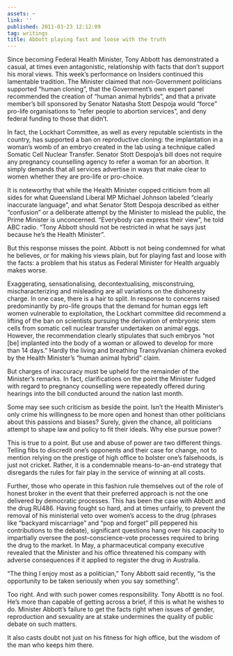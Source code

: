 ```yaml
---
assets: ~
link: ''
published: 2011-03-23 12:12:09
tag: writings
title: Abbott playing fast and loose with the truth
---
```

Since becoming Federal Health Minister, Tony Abbott has demonstrated a
casual, at times even antagonistic, relationship with facts that don’t
support his moral views. This week’s performance on Insiders continued
this lamentable tradition. The Minister claimed that non-Government
politicians supported “human cloning”, that the Government’s own expert
panel recommended the creation of “human animal hybrids”, and that a
private member’s bill sponsored by Senator Natasha Stott Despoja would
“force” pro-life organisations to “refer people to abortion services”,
and deny federal funding to those that didn’t.

In fact, the Lockhart Committee, as well as every reputable scientists
in the country, has supported a ban on reproductive cloning: the
implantation in a woman’s womb of an embryo created in the lab using a
technique called Somatic Cell Nuclear Transfer. Senator Stott Despoja’s
bill does not require any pregnancy counselling agency to refer a woman
for an abortion. It simply demands that all services advertise in ways
that make clear to women whether they are pro-life or pro-choice.

It is noteworthy that while the Health Minister copped criticism from
all sides for what Queensland Liberal MP Michael Johnson labeled
“clearly inaccurate language”, and what Senator Stott Despoja described
as either “confusion” or a deliberate attempt by the Minister to mislead
the public, the Prime Minister is unconcerned. “Everybody can express
their view”, he told ABC radio. “Tony Abbott should not be restricted in
what he says just because he’s the Health Minister”.

But this response misses the point. Abbott is not being condemned for
what he believes, or for making his views plain, but for playing fast
and loose with the facts: a problem that his status as Federal Minister
for Health arguably makes worse.

Exaggerating, sensationalising, decontextualising, misconstruing,
mischaracterizing and misleading are all variations on the dishonesty
charge. In one case, there is a hair to split. In response to concerns
raised predominantly by pro-life groups that the demand for human eggs
left women vulnerable to exploitation, the Lockhart committee did
recommend a lifting of the ban on scientists pursuing the derivation of
embryonic stem cells from somatic cell nuclear transfer undertaken on
animal eggs. However, the recommendation clearly stipulates that such
embryos “not [be] implanted into the body of a woman or allowed to
develop for more than 14 days.” Hardly the living and breathing
Transylvanian chimera evoked by the Health Minister’s “human animal
hybrid” claim.

But charges of inaccuracy must be upheld for the remainder of the
Minister’s remarks. In fact, clarifications on the point the Minister
fudged with regard to pregnancy counselling were repeatedly offered
during hearings into the bill conducted around the nation last month.

Some may see such criticism as beside the point. Isn’t the Health
Minister’s only crime his willingness to be more open and honest than
other politicians about this passions and biases? Surely, given the
chance, all politicians attempt to shape law and policy to fit their
ideals. Why else pursue power?

This is true to a point. But use and abuse of power are two different
things. Telling fibs to discredit one’s opponents and their case for
change, not to mention relying on the prestige of high office to bolster
one’s falsehoods, is just not cricket. Rather, it is a condemnable
means-to-an-end strategy that disregards the rules for fair play in the
service of winning at all costs.

Further, those who operate in this fashion rule themselves out of the
role of honest broker in the event that their preferred approach is not
the one delivered by democratic processes. This has been the case with
Abbott and the drug RU486. Having fought so hard, and at times unfairly,
to prevent the removal of his ministerial veto over women’s access to
the drug (phrases like “backyard miscarriage” and “pop and forget” pill
peppered his contributions to the debate), significant questions hang
over his capacity to impartially oversee the post-conscience-vote
processes required to bring the drug to the market. In May, a
pharmaceutical company executive revealed that the Minister and his
office threatened his company with adverse consequences if it applied to
register the drug in Australia.

“The thing I enjoy most as a politician,” Tony Abbott said recently, “is
the opportunity to be taken seriously when you say something”.

Too right. And with such power comes responsibility. Tony Abottt is no
fool. He’s more than capable of getting across a brief, if this is what
he wishes to do. Minister Abbott’s failure to get the facts right when
issues of gender, reproduction and sexuality are at stake undermines the
quality of public debate on such matters.

It also casts doubt not just on his fitness for high office, but the
wisdom of the man who keeps him there.